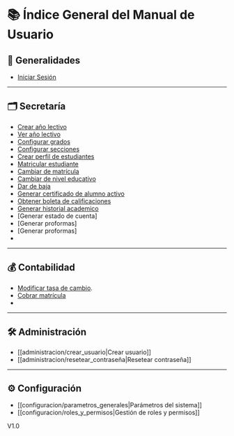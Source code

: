 # 📚 Índice General del Manual de Usuario

## 🏁 Generalidades
- [Iniciar Sesión](doc/generalidades/Iniciar%20sesión.md)

---

## 🗂️ Secretaría
- [Crear año lectivo](doc/secretaria/Crear%20año%20lectivo.md)
- [Ver año lectivo](doc/secretaria/Ver%20año%20lectivo.md)
- [Configurar grados](doc/secretaria/Configurar%20grados.md)
- [Configurar secciones](doc/secretaria/Configurar%20secciones.md)
- [Crear perfil de estudiantes](doc/secretaria/Crear%20perfil%20de%20estudiante.md)
- [Matricular estudiante](doc/secretaria/Matricular%20estudiante.md)
- [Cambiar de matrícula](doc/secretaria/Cambio%20de%20matricula.md) 
- [Cambiar de nivel educativo](doc/secretaria/Cambiar%20nivel.md)
- [Dar de baja](doc/secretaria/Dar%20de%20baja.md)
- [Generar certificado de alumno activo](doc/secretaria/Generar%20certificado%20alumno%20activo.md)
- [Obtener boleta de calificaciones](doc/secretaria/Obtener%20boleta.md)
- [Generar historial academico](doc/secretaria/Generar%20historial%20academico.md)
- [Generar estado de cuenta] 
- [Generar proformas]
- [Generar proformas]
- 
---

## 💰 Contabilidad
- [Modificar tasa de cambio](doc/contabilidad/Modificar%20tasa%20de%20cambio.md).
- [Cobrar matrícula](doc/contabilidad/Cobrar%20matricula.md)
- 
---

## 🛠️ Administración
- [[administracion/crear_usuario|Crear usuario]]
- [[administracion/resetear_contraseña|Resetear contraseña]]

---

## ⚙️ Configuración
- [[configuracion/parametros_generales|Parámetros del sistema]]
- [[configuracion/roles_y_permisos|Gestión de roles y permisos]]


V1.0
